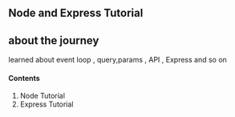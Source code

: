 ## Node and Express Tutorial

## about the journey
learned about event loop , query,params  , API , Express and so on




#### Contents

1. Node Tutorial
2. Express Tutorial


